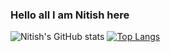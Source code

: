 ### Hello all I am Nitish here
![Nitish's GitHub stats](https://github-readme-stats.vercel.app/api?username=Nitish36&count_private=true&show_icons=true&theme=midnight-purple)
[![Top Langs](https://github-readme-stats.vercel.app/api/top-langs/?username=Nitish36&langs_count=8&layout=compact&theme=midnight-purple)](https://github.com/Nitish36/github-readme-stats)
